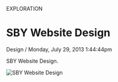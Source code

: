 <p class="type">EXPLORATION</p>

# SBY Website Design

<p class="meta">Design  /  Monday, July 29, 2013 1:44:44pm</p>

SBY Website Design.

![SBY Website Design](https://farooq-agent.web.app/assets/images/works/large/fkiFKacN_work_image.jpg)
